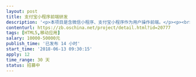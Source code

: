 ```yaml
---                
layout: post       
title: 支付宝小程序前端研发           
description: '<p>本项目是含微信小程序、支付宝小程序作为用户操作前端。</p><p><br></p><p>目前已完成微信小程序开发、调试工作，缺会支付宝小程序前端开发。</p><p><br></p><p>需要一位支付宝小程序前端。</p><p><br></p><p>具体功能请查看附件-功能清单</p>'     
contenturl: https://zb.oschina.net/project/detail.html?id=20777      
tags: [HTML5,移动应用]            
salary: 10000-50000元          
publish_time: '已发布 14 小时'         
start_time: '2018-06-13 09:30:15'           
apply: 12                   
time_range: 30 天              
status: 招募中                  
---                 
```

